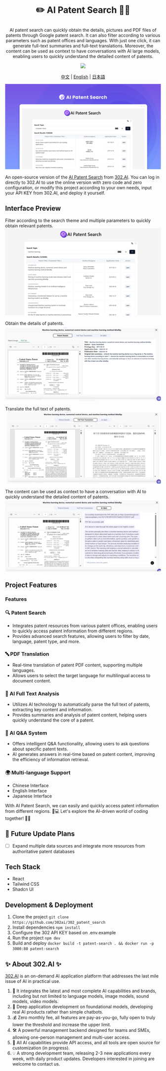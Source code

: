 # <p align="center">✏️ AI Patent Search 🚀✨</p>

<p align="center">AI patent search can quickly obtain the details, pictures and PDF files of patents through Google patent search. It can also filter according to various parameters such as patent offices and languages. With just one click, it can generate full-text summaries and full-text translations. Moreover, the content can be used as context to have conversations with AI large models, enabling users to quickly understand the detailed content of patents.</p>

<p align="center"><a href="https://302.ai/en/tools/patent/" target="blank"><img src="https://file.302ai.cn/gpt/imgs/github/302_badge.png" /></a></p >

<p align="center"><a href="README_zh.md">中文</a> | <a href="README.md">English</a> | <a href="README_ja.md">日本語</a></p>

![界面预览](docs/AI专利搜索en.png)  

An open-source version of the [AI Patent Search](https://302.ai/tools/patent/) from [302.AI](https://302.ai). You can log in directly to 302.AI to use the online version with zero code and zero configuration, or modify this project according to your own needs, input your API KEY from 302.AI, and deploy it yourself.

## Interface Preview
Filter according to the search theme and multiple parameters to quickly obtain relevant patents.
![界面预览](docs/专利英1.png)     

Obtain the details of patents.
![界面预览](docs/专利英2.png)    

Translate the full text of patents.
![界面预览](docs/专利英3.png)     

The content can be used as context to have a conversation with AI to quickly understand the detailed content of patents.
![界面预览](docs/专利英4.png)

## Project Features
### Features
### 🔍 Patent Search
   - Integrates patent resources from various patent offices, enabling users to quickly access patent information from different regions.
   - Provides advanced search features, allowing users to filter by date, language, patent type, and more.

### 🔤 PDF Translation
   - Real-time translation of patent PDF content, supporting multiple languages.
   - Allows users to select the target language for multilingual access to document content.

### 🤖 AI Full Text Analysis
   - Utilizes AI technology to automatically parse the full text of patents, extracting key content and information.
   - Provides summaries and analysis of patent content, helping users quickly understand the core of a patent.

### 🧠 AI Q&A System
   - Offers intelligent Q&A functionality, allowing users to ask questions about specific patent texts.
   - AI generates answers in real-time based on patent content, improving the efficiency of information retrieval.

### 🌍 Multi-language Support
- Chinese Interface
- English Interface
- Japanese Interface

With AI Patent Search, we can easily and quickly access patent information from different regions. 🎉💻 Let's explore the AI-driven world of coding together! 🌟🚀

## 🚩 Future Update Plans 
- [ ] Expand multiple data sources and integrate more resources from authoritative patent databases

## Tech Stack
- React
- Tailwind CSS
- Shadcn UI

## Development & Deployment
1. Clone the project `git clone https://github.com/302ai/302_patent_search`
2. Install dependencies `npm install`
3. Configure the 302 API KEY based on .env.example
4. Run the project `npm dev`
5. Build and deploy `docker build -t patent-search . && docker run -p 3000:80 patent-search`


## ✨ About 302.AI ✨

[302.AI](https://302.ai) is an on-demand AI application platform that addresses the last mile issue of AI in practical use.
1. 🧠 It integrates the latest and most complete AI capabilities and brands, including but not limited to language models, image models, sound models, video models.
2. 🚀 Deep application development on foundational models, developing real AI products rather than simple chatbots.
3. 💰 Zero monthly fee, all features are pay-as-you-go, fully open to truly lower the threshold and increase the upper limit.
4. 🛠 A powerful management backend designed for teams and SMEs, allowing one-person management and multi-user access.
5. 🔗 All AI capabilities provide API access, and all tools are open source for customization (in progress).
6. 💡 A strong development team, releasing 2-3 new applications every week, with daily product updates. Developers interested in joining are welcome to contact us.
